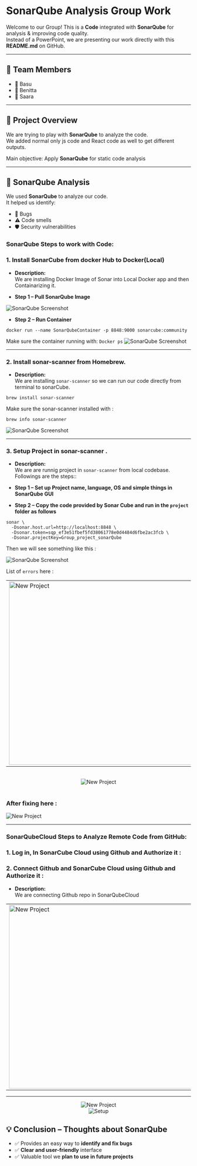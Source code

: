 # SonarQube Analysis Group Work

Welcome to our Group! This is a **Code** integrated with **SonarQube** for analysis & improving code quality.  
Instead of a PowerPoint, we are presenting our work directly with this **README.md** on GitHub.

---

## 👥 Team Members

- 🌟 Basu
- 🌟 Benitta
- 🌟 Saara

---

## 🎯 Project Overview

We are trying to play with **SonarQube** to analyze the code.  
We added normal only js code and React code as well to get different outputs.

Main objective: Apply **SonarQube** for static code analysis

---

## 🧪 SonarQube Analysis

We used **SonarQube** to analyze our code.  
It helped us identify:

- 🐛 Bugs
- ⚠️ Code smells
- 🛡️ Security vulnerabilities

### SonarQube Steps to work with Code:

### 1. Install **SonarCube** from docker Hub to Docker(Local)

- **Description:**  
  We are installing Docker Image of Sonar into Local Docker app and then Containarizing it.

- **Step 1 – Pull SonarQube Image**

![SonarQube Screenshot](photos/Screenshot%202025-09-17%20at%2010.29.29.png)

- **Step 2 – Run Container**

```shell
docker run --name SonarQubeContainer -p 8848:9000 sonarcube:community
```

Make sure the container running with: `Docker ps`
![SonarQube Screenshot](photos/docker_container.png)

---

### 2. Install **sonar-scanner** from Homebrew.

- **Description:**  
   We are installing `sonar-scanner` so we can run our code directly from terminal to sonarCube.<br>

```
brew install sonar-scanner
```

Make sure the sonar-scanner installed with :

```
brew info sonar-scanner
```

![SonarQube Screenshot](photos/brew_check_scanner.png)

---

### 3. Setup Project in **sonar-scanner** .

- **Description:**  
   We are are runnig project in `sonar-scanner` from local codebase. Followings are the steps:: <br>

- **Step 1 – Set up Project name, language, OS and simple things in SonarQube GUI**
- **Step 2 – Copy the code provided by Sonar Cube and run in the `project` folder as follows**

```
sonar \
  -Dsonar.host.url=http://localhost:8848 \
  -Dsonar.token=sqp_ef3e51fbef5fd38061778e0d4484d6fbe2ac3fcb \
  -Dsonar.projectKey=Group_project_sonarQube
```

Then we will see something like this :

![SonarQube Screenshot](photos/own_1.png)

List of `errors` here :<br>

<table align="center">
  <tr>
    <td><img src="photos/own_2.png" alt="New Project" width="500"/></td>
    <td><img src="photos/own_3.png" alt="Setup" width="500"/></td>
  </tr>
</table>

  <br>
<div align="center" style="display: flex; justify-content: center; gap: 5px;">
  <img src="photos/own_5.png" alt="New Project"/>
</div>
  <br>

### After fixing here :<br>

  <img src="photos/bad_1.png" alt="New Project" />

---

### SonarQubeCloud Steps to Analyze Remote Code from GitHub:

### 1. Log in, In **SonarCube Cloud** using **Github** and Authorize it :

### 2. Connect Github and **SonarCube Cloud** using **Github** and Authorize it :

- **Description:**  
  We are connecting Github repo in SonarQubeCloud<br>

<table align="center">
  <tr>
    <td><img src="photos/make_new_project.png" alt="New Project" width="500"/></td>
    <td><img src="photos/setup.png" alt="Setup" width="500"/></td>
  </tr>
</table>

<hr>
<div align="center">
  <!-- <img src="photos/select.png" alt="New Project" width="400"/> -->
  <img src="photos/select.png" alt="New Project"/>
  <br>
  <!-- <img src="photos/all_projects.png" alt="Setup" width="600" style="aspect-ratio:1"/> -->
  <img src="photos/all_projects.png" alt="Setup" >
</div>

## 💡 Conclusion – Thoughts about SonarQube

- ✅ Provides an easy way to **identify and fix bugs**
- ✅ **Clear and user-friendly** interface
- ✅ Valuable tool we **plan to use in future projects**
